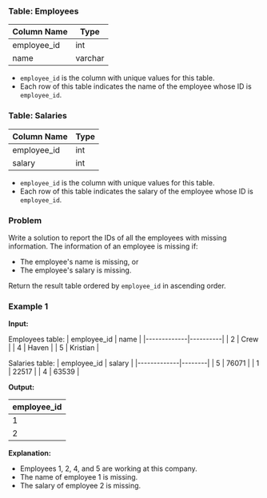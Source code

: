 ### Table: Employees

| Column Name  | Type    |
|--------------|---------|
| employee_id  | int     |
| name         | varchar |

- `employee_id` is the column with unique values for this table.
- Each row of this table indicates the name of the employee whose ID is `employee_id`.

### Table: Salaries

| Column Name  | Type    |
|--------------|---------|
| employee_id  | int     |
| salary       | int     |

- `employee_id` is the column with unique values for this table.
- Each row of this table indicates the salary of the employee whose ID is `employee_id`.

### Problem

Write a solution to report the IDs of all the employees with missing information. The information of an employee is missing if:

- The employee's name is missing, or
- The employee's salary is missing.

Return the result table ordered by `employee_id` in ascending order.

### Example 1

**Input:**

Employees table:
| employee_id | name     |
|-------------|----------|
| 2           | Crew     |
| 4           | Haven    |
| 5           | Kristian |
  
Salaries table:
| employee_id | salary |
|-------------|--------|
| 5           | 76071  |
| 1           | 22517  |
| 4           | 63539  |

**Output:**

| employee_id |
|-------------|
| 1           |
| 2           |

**Explanation:**
- Employees 1, 2, 4, and 5 are working at this company.
- The name of employee 1 is missing.
- The salary of employee 2 is missing.
